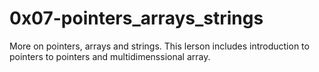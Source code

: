 # 0x07-pointers_arrays_strings
More on pointers, arrays and strings. This lerson includes introduction to pointers to pointers and multidimenssional array.
